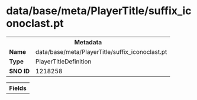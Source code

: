 <h1>data/base/meta/PlayerTitle/suffix_iconoclast.pt</h1><table><tr><th colspan="100%">Metadata</th></tr><tr><td><b>Name</b></td><td>data/base/meta/PlayerTitle/suffix_iconoclast.pt</td></tr><tr><td><b>Type</b></td><td>PlayerTitleDefinition</td></tr><tr><td><b>SNO ID</b></td><td>1218258</td></tr></table>

<table><tr><th colspan="100%">Fields</th></tr></table>

